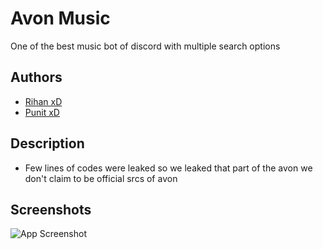
# Avon Music

One of the best music bot of discord with multiple search options 


## Authors

- [Rihan xD](https://discord.gg/VHA68ktXMG)
- [Punit xD](https://discord.gg/VHA68ktXMG)


## Description
- Few lines of codes were leaked so we leaked that part of the avon we don't claim to be official srcs of avon
## Screenshots

![App Screenshot](https://media.discordapp.net/attachments/1065525090265083984/1072384599688228894/image.png)

